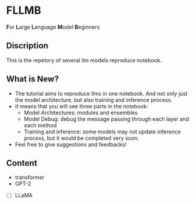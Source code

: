 # FLLMB
**F**or **L**arge **L**anguage **M**odel **B**eginners

## Discription
This is the repetory of several llm models reproduce notebook.

## What is New?
- The tutorial aims to reproduce llms in one notebook. And not only just the model architecture, but also training and inference process.
- It means that you will see three parts in the notebook: 
    - Model Architectures: modules and ensembles
    - Model Debug: debug the message passing through each layer and each method
    - Training and inference: some models may not update inference process, but it would be completed very soon. 
- Feel free to give suggestions and feedbacks!

## Content
- transformer
- GPT-2
- [ ] LLaMA